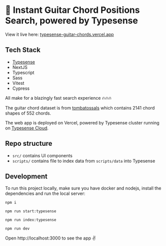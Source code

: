 # 🎸 Instant Guitar Chord Positions Search, powered by Typesense

View it live here: [typesense-guitar-chords.vercel.app](https://typesense-guitar-chords.vercel.app/)

## Tech Stack

- <a href="https://github.com/typesense/typesense" target="_blank">Typesense</a>
- NextJS
- Typescript
- Sass
- Vitest
- Cypress

All make for a blazingly fast search experience 🔥🔥🔥

The guitar chord dataset is from <a href="https://github.com/tombatossals/chords-db" target="_blank">tombatossals</a> which contains 2141 chord shapes of 552 chords.

The web app is deployed on Vercel, powered by Typesense cluster running on <a href="https://cloud.typesense.org" target="_blank">Typesense Cloud</a>.

## Repo structure

- `src/` contains UI components
- `scripts/` contains file to index data from `scripts/data` into Typesense

## Development

To run this project locally, make sure you have docker and nodejs, install the dependencies and run the local server:

```shell
npm i

npm run start:typesense

npm run index:typesense

npm run dev
```

Open http://localhost:3000 to see the app ✌️
